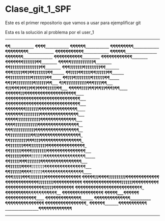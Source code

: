 # Clase_git_1_SPF
Este es el primer repositorio que vamos a usar para ejemplificar git

Esta es la solución al problema por el user_1

______________________________________________
________________¶¶____________________________
_______________¶¶¶¶___________________________
______________¶¶¶¶¶¶__________________________
____________¶¶¶¶¶¶¶¶¶_________________________
____________¶¶¶¶¶¶¶¶¶_________________________
___________¶¶¶¶¶¶¶¶¶¶¶________________________
____________¶____¶¶¶¶¶________________________
____________¶____¶¶¶¶¶¶_______________________
_____________¶¶¶¶¶¶¶¶¶¶¶______________________
_____________¶¶¶¶¶¶¶¶¶¶¶¶_____________________
___________¶¶¶¶¶¶¶1111111¶¶___________________
__________¶¶¶¶¶111111111111¶__________________
_________¶¶1111111111111111¶¶_________________
_________¶¶¶1111111¶11111111¶¶________________
_________¶¶¶11111¶¶1¶¶1111111¶¶_______________
_________¶¶1111¶¶1111¶¶111111¶¶_______________
_________¶¶11111111111¶1111111¶¶______________
_________¶¶111¶11111111¶111111¶¶______________
__________¶¶11¶111111111¶111111¶¶_____________
__________¶1¶11111111111¶¶¶1111¶¶_____________
_________¶11¶¶¶1¶¶11¶¶1¶¶¶¶11111¶¶____________
________¶¶¶¶¶1111¶__¶__1¶¶11¶¶¶1¶¶____________
_______¶¶¶¶¶¶11¶¶¶¶¶¶¶¶¶¶¶¶¶¶¶¶¶¶¶¶___________
_______¶¶¶¶¶¶¶¶¶¶¶¶¶¶¶¶¶¶¶¶¶¶¶¶¶¶¶¶¶__________
_______¶¶¶¶¶¶¶¶¶¶¶¶¶¶¶¶¶¶¶¶¶¶¶¶¶¶¶¶¶__________
______¶¶¶¶¶¶¶¶1111111¶¶¶¶¶¶¶¶¶¶¶¶¶¶¶__________
______¶¶¶¶¶¶¶111111111¶¶¶¶¶¶¶¶¶¶¶¶¶¶¶_________
______¶¶¶¶¶111111111111¶¶¶¶¶¶¶¶¶¶¶¶¶¶_________
______¶¶¶¶111111111111¶¶¶¶¶¶¶¶¶¶¶¶¶¶¶¶________
______¶¶¶111111111111¶¶¶¶¶¶¶¶¶¶¶¶¶¶¶¶¶________
______¶¶11111111111¶¶11¶¶¶¶¶¶¶¶¶¶¶¶¶¶¶¶_______
______¶¶111111111¶¶¶111¶¶¶¶¶¶¶¶¶¶¶¶¶¶¶¶_______
_____¶¶1111111¶¶¶11111111¶¶¶¶¶¶¶¶¶¶¶¶¶¶¶______
____¶¶111111¶¶_¶¶11111111¶¶¶¶¶¶¶¶¶¶¶¶¶¶¶______
___¶¶111111¶¶___¶¶1111111¶¶¶¶¶¶¶¶¶¶¶¶¶¶¶¶_____
___¶¶11111¶¶_____¶1111111¶¶¶¶¶¶¶¶¶¶¶¶¶¶¶¶_____
___¶¶111111¶¶____¶¶1111111¶¶¶¶¶¶¶¶¶¶¶¶¶¶¶¶____
____¶¶111111¶¶____¶¶111111¶¶¶¶¶¶¶¶¶¶¶¶¶¶¶¶____
_____¶¶¶11111¶____¶¶11111111¶¶¶¶¶¶¶¶¶¶¶¶¶¶____
______¶¶¶¶¶11¶____¶¶¶111111111¶¶¶¶¶¶¶¶¶¶¶¶¶___
_______¶¶¶¶¶¶¶____¶¶¶¶¶¶11111111¶¶¶¶¶¶¶¶¶¶¶___
_______¶¶¶¶¶¶¶____¶¶¶¶¶¶¶¶111111¶¶¶¶¶¶_¶¶¶¶___
________¶¶¶¶¶¶_____¶¶¶¶¶¶¶¶¶11111¶¶¶¶¶__¶¶¶___
________¶¶¶¶¶¶_____¶¶_¶¶¶¶¶¶¶¶¶¶¶¶¶¶¶¶___¶¶___
_________¶¶¶¶¶_____¶¶__¶¶__¶¶¶¶¶¶¶__¶¶___¶¶___
_________¶¶¶¶¶______¶___¶___¶¶¶¶¶¶¶__¶____¶___
__________¶¶¶¶¶______________¶¶¶¶¶¶___________
__________¶¶¶¶¶¶_____________¶¶¶¶¶¶___________
_________¶¶¶¶¶¶¶¶_____________¶¶¶¶¶¶__________
________¶¶¶¶¶¶¶¶¶______________¶¶¶¶¶__________
______¶¶¶¶¶¶¶¶¶________________¶¶¶¶¶¶_________
____¶¶¶¶¶¶¶¶__________________¶¶¶¶¶¶¶¶________
___¶¶¶¶¶¶__________________¶¶¶¶¶¶¶¶¶¶¶________
_________________________¶¶¶¶¶¶¶¶¶¶¶¶¶________
______________________________________________
